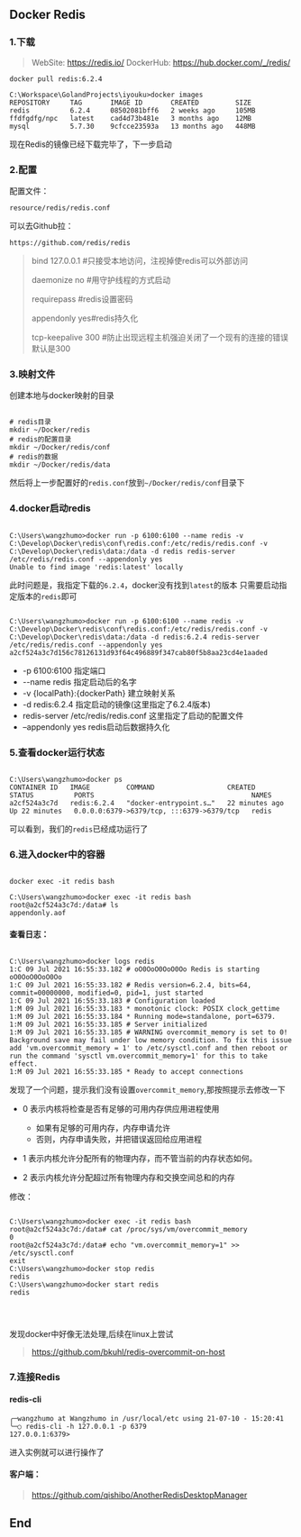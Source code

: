 ## Docker Redis

### 1.下载

>WebSite: https://redis.io/
>DockerHub: https://hub.docker.com/_/redis/ 

```shell
docker pull redis:6.2.4

C:\Workspace\GolandProjects\iyouku>docker images
REPOSITORY     TAG       IMAGE ID       CREATED         SIZE
redis          6.2.4     08502081bff6   2 weeks ago     105MB
ffdfgdfg/npc   latest    cad4d73b481e   3 months ago    12MB
mysql          5.7.30    9cfcce23593a   13 months ago   448MB
```
现在Redis的镜像已经下载完毕了，下一步启动

### 2.配置

配置文件：

`resource/redis/redis.conf`

可以去Github拉：

`https://github.com/redis/redis`

> bind 127.0.0.1 #只接受本地访问，注视掉使redis可以外部访问 
> 
> daemonize no #用守护线程的方式启动
> 
> requirepass #redis设置密码 
> 
> appendonly yes#redis持久化　　 
> 
> tcp-keepalive 300 #防止出现远程主机强迫关闭了一个现有的连接的错误 默认是300

### 3.映射文件
创建本地与docker映射的目录

```shell

# redis目录
mkdir ~/Docker/redis  
# redis的配置目录
mkdir ~/Docker/redis/conf
# redis的数据
mkdir ~/Docker/redis/data

```
然后将上一步配置好的`redis.conf`放到`~/Docker/redis/conf`目录下


### 4.docker启动redis

```shell

C:\Users\wangzhumo>docker run -p 6100:6100 --name redis -v C:\Develop\Docker\redis\conf\redis.conf:/etc/redis/redis.conf -v C:\Develop\Docker\redis\data:/data -d redis redis-server /etc/redis/redis.conf --appendonly yes
Unable to find image 'redis:latest' locally

```

此时问题是，我指定下载的`6.2.4`，docker没有找到`latest`的版本
只需要启动指定版本的`redis`即可

```shell

C:\Users\wangzhumo>docker run -p 6100:6100 --name redis -v C:\Develop\Docker\redis\conf\redis.conf:/etc/redis/redis.conf -v C:\Develop\Docker\redis\data:/data -d redis:6.2.4 redis-server /etc/redis/redis.conf --appendonly yes
a2cf524a3c7d156c78126131d93f64c496889f347cab80f5b8aa23cd4e1aaded

```
- -p 6100:6100          指定端口
- --name redis          指定启动后的名字
- -v {localPath}:{dockerPath}  建立映射关系
- -d redis:6.2.4        指定启动的镜像(这里指定了6.2.4版本)
- redis-server /etc/redis/redis.conf 这里指定了启动的配置文件
- –appendonly yes       redis启动后数据持久化

### 5.查看docker运行状态
```shell

C:\Users\wangzhumo>docker ps
CONTAINER ID   IMAGE         COMMAND                  CREATED          STATUS          PORTS                                       NAMES
a2cf524a3c7d   redis:6.2.4   "docker-entrypoint.s…"   22 minutes ago   Up 22 minutes   0.0.0.0:6379->6379/tcp, :::6379->6379/tcp   redis

```

可以看到，我们的`redis`已经成功运行了

### 6.进入docker中的容器

```shell

docker exec -it redis bash

C:\Users\wangzhumo>docker exec -it redis bash
root@a2cf524a3c7d:/data# ls
appendonly.aof

```

#### 查看日志：

```shell

C:\Users\wangzhumo>docker logs redis
1:C 09 Jul 2021 16:55:33.182 # oO0OoO0OoO0Oo Redis is starting oO0OoO0OoO0Oo
1:C 09 Jul 2021 16:55:33.182 # Redis version=6.2.4, bits=64, commit=00000000, modified=0, pid=1, just started
1:C 09 Jul 2021 16:55:33.183 # Configuration loaded
1:M 09 Jul 2021 16:55:33.183 * monotonic clock: POSIX clock_gettime
1:M 09 Jul 2021 16:55:33.184 * Running mode=standalone, port=6379.
1:M 09 Jul 2021 16:55:33.185 # Server initialized
1:M 09 Jul 2021 16:55:33.185 # WARNING overcommit_memory is set to 0! Background save may fail under low memory condition. To fix this issue add 'vm.overcommit_memory = 1' to /etc/sysctl.conf and then reboot or run the command 'sysctl vm.overcommit_memory=1' for this to take effect.
1:M 09 Jul 2021 16:55:33.185 * Ready to accept connections

```
发现了一个问题，提示我们没有设置`overcommit_memory`,那按照提示去修改一下

- 0 表示内核将检查是否有足够的可用内存供应用进程使用
  - 如果有足够的可用内存，内存申请允许
  - 否则，内存申请失败，并把错误返回给应用进程
  
- 1 表示内核允许分配所有的物理内存，而不管当前的内存状态如何。
  
- 2 表示内核允许分配超过所有物理内存和交换空间总和的内存

修改：
```shell

C:\Users\wangzhumo>docker exec -it redis bash
root@a2cf524a3c7d:/data# cat /proc/sys/vm/overcommit_memory
0
root@a2cf524a3c7d:/data# echo "vm.overcommit_memory=1" >> /etc/sysctl.conf
exit
C:\Users\wangzhumo>docker stop redis
redis
C:\Users\wangzhumo>docker start redis
redis




```

发现docker中好像无法处理,后续在linux上尝试
> https://github.com/bkuhl/redis-overcommit-on-host

### 7.连接Redis

#### redis-cli

```shell
╭─wangzhumo at Wangzhumo in /usr/local/etc using 21-07-10 - 15:20:41
╰─○ redis-cli -h 127.0.0.1 -p 6379
127.0.0.1:6379>

```
进入实例就可以进行操作了

#### 客户端：
> https://github.com/qishibo/AnotherRedisDesktopManager

## End
